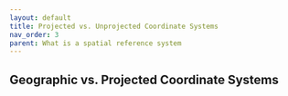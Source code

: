 ```yaml
---
layout: default
title: Projected vs. Unprojected Coordinate Systems
nav_order: 3
parent: What is a spatial reference system
---
```


## Geographic vs. Projected Coordinate Systems
